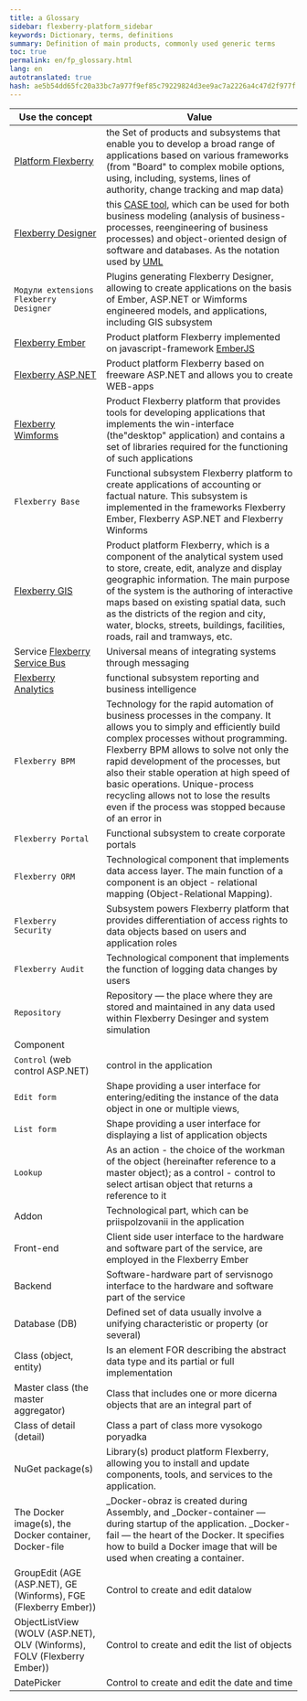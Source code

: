 ```yaml
---
title: a Glossary
sidebar: flexberry-platform_sidebar
keywords: Dictionary, terms, definitions
summary: Definition of main products, commonly used generic terms
toc: true
permalink: en/fp_glossary.html
lang: en
autotranslated: true
hash: ae5b54dd65fc20a33bc7a977f9ef85c79229824d3ee9ac7a2226a4c47d2f977f
---
```


| Use the concept | Value |
|-----------------------| ---------|
| [Platform Flexberry](fp_landing_page.html) | the Set of products and subsystems that enable you to develop a broad range of applications based on various frameworks (from "Board" to complex mobile options, using, including, systems, lines of authority, change tracking and map data) |
| [Flexberry Designer](fd_flexberry-designer.html) | this [CASE tool](https://ru.wikipedia.org/wiki/CASE), which can be used for both business modeling (analysis of business-processes, reengineering of business processes) and object-oriented design of software and databases. As the notation used by [UML](http://www.uml.org) |
| `Модули extensions Flexberry Designer` | Plugins generating Flexberry Designer, allowing to create applications on the basis of Ember, ASP.NET or Wimforms engineered models, and applications, including GIS subsystem |
| [Flexberry Ember](ef3_landing_page.html) | Product platform Flexberry implemented on javascript-framework [EmberJS](http://emberjs.com/) |
| [Flexberry ASP.NET](fa_landing_page.html) | Product platform Flexberry based on freeware ASP.NET and allows you to create WEB-apps |
| [Flexberry Wimforms](fw_landing_page.html) | Product Flexberry platform that provides tools for developing applications that implements the win-interface (the"desktop" application) and contains a set of libraries required for the functioning of such applications|
| `Flexberry Base` | Functional subsystem Flexberry platform to create applications of accounting or factual nature. This subsystem is implemented in the frameworks Flexberry Ember, Flexberry ASP.NET and Flexberry Winforms|
| [Flexberry GIS](fg_landing_page.html) | Product platform Flexberry, which is a component of the analytical system used to store, create, edit, analyze and display geographic information. The main purpose of the system is the authoring of interactive maps based on existing spatial data, such as the districts of the region and city, water, blocks, streets, buildings, facilities, roads, rail and tramways, etc.|
| Service [Flexberry Service Bus](fsb_landing_page.html) | Universal means of integrating systems through messaging |
| [Flexberry Analytics](fan_landing_page.html) | functional subsystem reporting and business intelligence |
| `Flexberry BPM` | Technology for the rapid automation of business processes in the company. It allows you to simply and efficiently build complex processes without programming. Flexberry BPM allows to solve not only the rapid development of the processes, but also their stable operation at high speed of basic operations. Unique-process recycling allows not to lose the results even if the process was stopped because of an error in |
| `Flexberry Portal` | Functional subsystem to create corporate portals|
| `Flexberry ORM` | Technological component that implements data access layer. The main function of a component is an object - relational mapping (Object-Relational Mapping). |
| `Flexberry Security` | Subsystem powers Flexberry platform that provides differentiation of access rights to data objects based on users and application roles |
| `Flexberry Audit` | Technological component that implements the function of logging data changes by users |
| `Repository` | Repository — the place where they are stored and maintained in any data used within Flexberry Desinger and system simulation |
| Component | |
| `Control` (web control ASP.NET)| control in the application |
| `Edit form` | Shape providing a user interface for entering/editing the instance of the data object in one or multiple views, |
| `List form` | Shape providing a user interface for displaying a list of application objects |
| `Lookup` | As an action - the choice of the workman of the object (hereinafter reference to a master object); as a control - control to select artisan object that returns a reference to it|
| Addon | Technological part, which can be priispolzovanii in the application |
| Front-end | Client side user interface to the hardware and software part of the service, are employed in the Flexberry Ember |
| Backend | Software-hardware part of servisnogo interface to the hardware and software part of the service |
| Database (DB) | Defined set of data usually involve a unifying characteristic or property (or several) |
| Class (object, entity) | Is an element FOR describing the abstract data type and its partial or full implementation |
| Master class (the master aggregator) | Class that includes one or more dicerna objects that are an integral part of |
| Class of detail (detail) | Class a part of class more vysokogo poryadka |
| NuGet package(s) | Library(s) product platform Flexberry, allowing you to install and update components, tools, and services to the application. |
| The Docker image(s), the Docker container, Docker-file | _Docker-obraz is created during Assembly, and _Docker-container — during startup of the application. _Docker-fail — the heart of the Docker. It specifies how to build a Docker image that will be used when creating a container.|
| GroupEdit (AGE (ASP.NET), GE (Winforms), FGE (Flexberry Ember))| Control to create and edit datalow |
| ObjectListView (WOLV (ASP.NET), OLV (Winforms), FOLV (Flexberry Ember))| Control to create and edit the list of objects |
| DatePicker | Control to create and edit the date and time |



